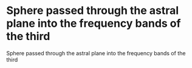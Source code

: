# Sphere passed through the astral plane into the frequency bands of the third

Sphere passed through the astral plane into the frequency bands of the third